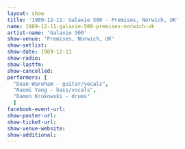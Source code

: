 ```yaml
---
layout: show
title: '1989-12-11: Galaxie 500 - Premises, Norwich, UK'
name: 1989-12-11-galaxie-500-premises-norwich-uk
artist-name: 'Galaxie 500'
show-venue: 'Premises, Norwich, UK'
show-setlist: 
show-date: 1989-12-11
show-radio: 
show-lastfm: 
show-cancelled: 
performers: [
  "Dean Wareham - guitar/vocals",
  "Naomi Yang - bass/vocals",
  "Damon Krukowski - drums"
  ]
facebook-event-url: 
show-poster-url: 
show-ticket-url: 
show-venue-website: 
show-additional: 
---
```


